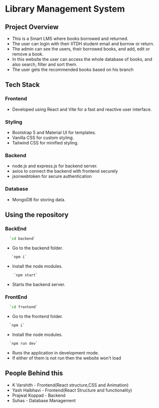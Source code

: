 # Library Management System #

## Project Overview ##
- This is a Smart LMS where books borrowed and returned.
- The user can login with their IITDH student email and borrow or return.
- The admin can see the users, their borrowed books, and add, edit or remove a book.
- In this website the user can access the whole database of books, and also search, filter and sort them.
- The user gets the recommended books based on his branch
## Tech Stack
### Frontend
- Developed using React and Vite for a fast and reactive user interface.
### Styling
- Bootstrap 5 and Material UI for templates.
- Vanilla CSS for custom styling.
- Tailwind CSS for minified styling.
### Backend
- node.js and express.js for backend server.
- axios to connect the backend with frontend securely
- jsonwebtoken for secure authentication
### Database
- MongoDB for storing data.

## Using the repository
### BackEnd 
```bash
  `cd backend`
```
- Go to the backend folder.
```bash
   `npm i`
```
- Install the node modules.
```bash
    `npm start`
```
- Starts the backend server.

### FrontEnd 
```bash
  `cd frontend`
```
- Go to the frontend folder.
```bash
  `npm i`
```
- Install the node modules.
```bash
  `npm run dev`
```
- Runs the application in development mode.
- If either of them is not run then the website won't load

## People Behind this
  * K Varshith - Frontend(React structure,CSS and Animation)
  * Yash Halbhavi - Frontend(React Structure and functionality)
  * Prajwal Koppad - Backend
  * Suhas - Database Management
